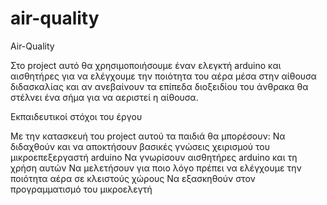 # air-quality
Air-Quality

Στο project αυτό θα χρησιμοποιήσουμε έναν ελεγκτή arduino και αισθητήρες για να ελέγχουμε την ποιότητα του αέρα μέσα στην αίθουσα διδασκαλίας και αν ανεβαίνουν τα επίπεδα διοξειδίου του άνθρακα θα στέλνει ένα σήμα για να αεριστεί η αίθουσα.   

Εκπαιδευτικοί στόχοι του έργου

Με την κατασκευή του project αυτού τα παιδιά θα μπορέσουν:
Να διδαχθούν και να αποκτήσουν βασικές γνώσεις χειρισμού του μικροεπεξεργαστή arduino
Να γνωρίσουν αισθητήρες arduino και τη χρήση αυτών
Να μελετήσουν για ποιο λόγο πρέπει να ελέγχουμε την ποιότητα αέρα σε κλειστούς χώρους
Να εξασκηθούν στον προγραμματισμό του μικροελεγτή
   
